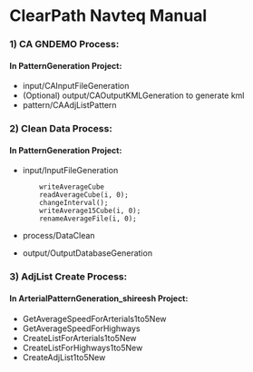 ClearPath Navteq Manual
======================

### 1) CA GNDEMO Process:
#### In PatternGeneration Project:
* input/CAInputFileGeneration
* (Optional) output/CAOutputKMLGeneration to generate kml
* pattern/CAAdjListPattern


### 2) Clean Data Process:
#### In PatternGeneration Project:
* input/InputFileGeneration


          writeAverageCube
          readAverageCube(i, 0);
          changeInterval();
          writeAverage15Cube(i, 0);
          renameAverageFile(i, 0);

     
* process/DataClean
* output/OutputDatabaseGeneration


### 3) AdjList Create Process:
#### In ArterialPatternGeneration_shireesh Project:
* GetAverageSpeedForArterials1to5New
* GetAverageSpeedForHighways
* CreateListForArterials1to5New
* CreateListForHighways1to5New
*  CreateAdjList1to5New
